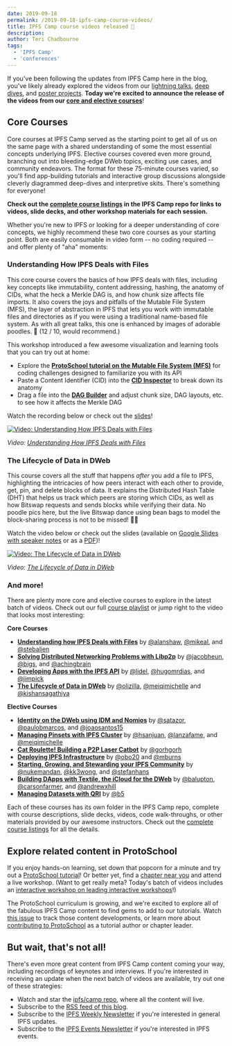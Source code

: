 ```yaml
---
date: 2019-09-18
permalink: /2019-09-18-ipfs-camp-course-videos/
title: IPFS Camp course videos released 🍿
description:
author: Teri Chadbourne
tags:
  - 'IPFS Camp'
  - 'conferences'
---
```


If you've been following the updates from IPFS Camp here in the blog, you've likely already explored the videos from our [lightning talks](https://github.com/ipfs/camp#%EF%B8%8F-lightning-talks), [deep dives](https://github.com/ipfs/camp#-deep-dives), and [poster projects](https://github.com/ipfs/camp#-poster-projects). **Today we're excited to announce the release of the videos from our [core and elective courses](https://github.com/ipfs/camp#-core--elective-courses)**!

## Core Courses

Core courses at IPFS Camp served as the starting point to get all of us on the same page with a shared understanding of some the most essential concepts underlying IPFS. Elective courses covered even more ground, branching out into bleeding-edge DWeb topics, exciting use cases, and community endeavors. The format for these 75-minute courses varied, so you'll find app-building tutorials and interactive group discussions alongside cleverly diagrammed deep-dives and interpretive skits. There's something for everyone!

**Check out the [complete course listings](https://github.com/ipfs/camp#-core--elective-courses) in the IPFS Camp repo for links to videos, slide decks, and other workshop materials for each session.**

Whether you're new to IPFS or looking for a deeper understanding of core concepts, we highly recommend these two core courses as your starting point. Both are easily consumable in video form -- no coding required -- and offer plenty of "aha" moments:

### Understanding How IPFS Deals with Files

This core course covers the basics of how IPFS deals with files, including key concepts like immutability, content addressing, hashing, the anatomy of CIDs, what the heck a Merkle DAG is, and how chunk size affects file imports. It also covers the joys and pitfalls of the Mutable File System (MFS), the layer of abstraction in IPFS that lets you work with immutable files and directories as if you were using a tradiitional name-based file system. As with all great talks, this one is enhanced by images of adorable poodles. 🐩 (12 / 10, would recommend.)

This workshop introduced a few awesome visualization and learning tools that you can try out at home:

- Explore the [**ProtoSchool tutorial on the Mutable File System (MFS)**](https://proto.school/#/mutable-file-system) for coding challenges designed to familiarize you with its API
- Paste a Content Identifier (CID) into the [**CID Inspector**](https://cid.ipfs.io/) to break down its anatomy
- Drag a file into the [**DAG Builder**](https://dag.ipfs.io/) and adjust chunk size, DAG layouts, etc. to see how it affects the Merkle DAG

Watch the recording below or check out the [slides](https://github.com/ipfs/camp/blob/master/CORE_AND_ELECTIVE_COURSES/CORE_COURSE_A/IPFS_Camp_Core_Course_A_Slides.pdf)!

[![Video: Understanding How IPFS Deals with Files](../assets/057-ipfs-camp-course-videos-core-a-thumbnail.png)](https://youtu.be/Z5zNPwMDYGg)

_Video: [Understanding How IPFS Deals with Files](https://youtu.be/Z5zNPwMDYGg)_

### The Lifecycle of Data in DWeb

This course covers all the stuff that happens _after_ you add a file to IPFS, highlighting the intricacies of how peers interact with each other to provide, get, pin, and delete blocks of data. It explains the Distributed Hash Table (DHT) that helps us track which peers are storing which CIDs, as well as how Bitswap requests and sends blocks while verifying their data. No poodle pics here, but the live Bitswap dance using bean bags to model the block-sharing process is not to be missed! 🤹‍♂️

Watch the video below or check out the slides (available on [Google Slides with speaker notes](https://docs.google.com/presentation/d/1UOX-a1lCxi-LOyEOe9VEFRcxg_j93Xkywwa4Y95TJaw/edit?usp=sharing) or as a [PDF](https://github.com/ipfs/camp/blob/master/CORE_AND_ELECTIVE_COURSES/CORE_COURSE_D/IPFS_Camp_Core_Course_D_Slides.pdf))!

[![Video: The Lifecycle of Data in DWeb](../assets/057-ipfs-camp-course-videos-core-d-thumbnail.png)](https://youtu.be/fLUq0RkiTBA)

_Video: [The Lifecycle of Data in DWeb](https://youtu.be/fLUq0RkiTBA)_

### And more!

There are plenty more core and elective courses to explore in the latest batch of videos. Check out our full [course playlist](https://www.youtube.com/playlist?list=PLuhRWgmPaHtSsHMhjeWpfOzr8tonPaePu) or jump right to the video that looks most interesting:

**Core Courses**

- [**Understanding how IPFS Deals with Files**](https://youtu.be/Z5zNPwMDYGg) by [@alanshaw](https://github.com/alanshaw), [@mikeal](https://github.com/mikeal), and [@stebalien](https://github.com/stebalien)
- [**Solving Distributed Networking Problems with Libp2p**](https://youtu.be/Q4IH5rWEO-E) by [@jacobheun](https://github.com/jacobheun), [@bigs](https://github.com/bigs), and [@achingbrain](https://github.com/achingbrain)
- [**Developing Apps with the IPFS API**](https://youtu.be/6EHBOnFQJN4) by [@lidel](https://github.com/lidel), [@hugomrdias](https://github.com/hugomrdias), and [@jimpick](https://github.com/jimpick)
- [**The Lifecycle of Data in DWeb**](https://youtu.be/fLUq0RkiTBA) by [@olizilla](https://github.com/olizilla), [@meiqimichelle](https://github.com/meiqimichelle) and [@kishansagathiya](https://github.com/kishansagathiya)

**Elective Courses**

- [**Identity on the DWeb using IDM and Nomios**](https://youtu.be/EsLqjFEN-MM) by [@satazor](https://github.com/satazor), [@paulobmarcos](https://github.com/paulobmarcos), and [@joaosantos15](https://github.com/joaosantos15)
- [**Managing Pinsets with IPFS Cluster**](https://youtu.be/wmxaVrAFfeE) by [@hsanjuan](https://github.com/hsanjuan), [@lanzafame](https://github.com/lanzafame), and [@meiqimichelle](https://github.com/meiqimichelle)
- [**Cat Roulette! Building a P2P Laser Catbot**](https://youtu.be/kVzHE4MRPOM) by [@gorhgorh](https://github.com/gorhgorh)
- [**Deploying IPFS Infrastructure**](https://youtu.be/PD0e89b4NBk) by [@obo20](https://github.com/obo20) and [@mburns](https://github.com/mburns)
- [**Starting, Growing, and Stewarding your IPFS Community**](https://youtu.be/crTa1j3FRac) by [@nukemandan](https://github.com/nukemandan), [@kk3wong](https://github.com/kk3wong), and [@stefanhans](https://github.com/stefanhans)
- [**Building DApps with Textile, the iCloud for the DWeb**](https://youtu.be/4r7_lOyv4W8) by [@balupton](https://github.com/balupton), [@carsonfarmer](https://github.com/carsonfarmer), and [@andrewxhill](https://github.com/andrewxhill)
- [**Managing Datasets with QRI**](https://youtu.be/ZN1mPBECsvA) by [@b5](https://github.com/b5)

Each of these courses has its own folder in the IPFS Camp repo, complete with course descriptions, slide decks, videos, code walk-throughs, or other materials provided by our awesome instructors. Check out the [complete course listings](https://github.com/ipfs/camp#-core--elective-courses) for all the details.

## Explore related content in ProtoSchool

If you enjoy hands-on learning, set down that popcorn for a minute and try out a [ProtoSchool tutorial](https://proto.school/#/tutorials)! Or better yet, find a [chapter near you](https://proto.school/#/chapters) and attend a live workshop. (Want to get really meta? Today's batch of videos includes an [interactive workshop on leading interactive workshops](https://github.com/ipfs/camp/tree/master/CORE_AND_ELECTIVE_COURSES/ELECTIVE_COURSE_F)!)

The ProtoSchool curriculum is growing, and we're excited to explore all of the fabulous IPFS Camp content to find gems to add to our tutorials. Watch [this issue](https://github.com/ProtoSchool/protoschool.github.io/issues/261) to track those content developments, or learn more about [contributing to ProtoSchool](https://proto.school/#/contribute) as a tutorial author or chapter leader.

## But wait, that's not all!

There's even more great content from IPFS Camp content coming your way, including recordings of keynotes and interviews. If you're interested in receiving an update when the next batch of videos are available, try out one of these strategies:

- Watch and star the [ipfs/camp repo](https://github.com/ipfs/camp/blob/master/README.md), where all the content will live.
- Subscribe to the [RSS feed of this blog](https://blog.ipfs.eth.link/index.xml).
- Subscribe to the [IPFS Weekly Newsletter](https://tinyletter.com/ipfsnewsletter) if you're interested in general IPFS updates.
- Subscribe to the [IPFS Events Newsletter](https://protocol.us20.list-manage.com/subscribe?u=62e1eb7f68461b5a2ab5c52e6&id=f3fed9af1d) if you're interested in IPFS events.
